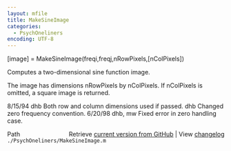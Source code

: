 ```yaml
---
layout: mfile
title: MakeSineImage
categories:
  - PsychOneliners
encoding: UTF-8
---
```


 [image] = MakeSineImage(freqi,freqj,nRowPixels,[nColPixels])

 Computes a two-dimensional sine function image.

 The image has dimensions nRowPixels by nColPixels.
 If nColPixels is omitted, a square image is returned.

 8/15/94        dhb     Both row and column dimensions used if passed.
                dhb     Changed zero frequency convention.
 6/20/98       dhb, mw Fixed error in zero handling case.


<div class="code_header" style="text-align:right;">
  <span style="float:left;">Path&nbsp;&nbsp;</span> <span class="counter">Retrieve <a href=
  "https://raw.github.com/Psychtoolbox-3/Psychtoolbox-3/beta/./PsychOneliners/MakeSineImage.m">current version from GitHub</a> | View <a href=
  "https://github.com/Psychtoolbox-3/Psychtoolbox-3/commits/beta/./PsychOneliners/MakeSineImage.m">changelog</a></span>
</div>
<div class="code">
  <code>./PsychOneliners/MakeSineImage.m</code>
</div>
